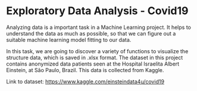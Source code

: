 # Exploratory Data Analysis - Covid19

Analyzing data is a important task in a Machine Learning project. It helps to understand the data as much as possible, so that we can figure out a suitable machine learning model fitting to our data. 

In this task, we are going to discover a variety of functions to visualize the structure data, which is saved in .xlsx format. 
The dataset in this project contains anonymized data patients seen at the Hospital Israelita Albert Einstein, at São Paulo, Brazil. This data is collected from Kaggle.

Link to dataset: https://www.kaggle.com/einsteindata4u/covid19
